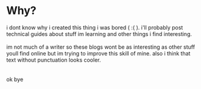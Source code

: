 [](ujjujjuj)
[](https://ujwl.in)
[](2023-02-02)

# Why?

i dont know why i created this thing i was bored ( :( ). i'll probably post technical guides about stuff im learning and other things i find interesting.
\
\
im not much of a writer so these blogs wont be as interesting as other stuff youll find online but im trying to improve this skill of mine. also i think that text without punctuation looks cooler.
\
\
\
ok bye